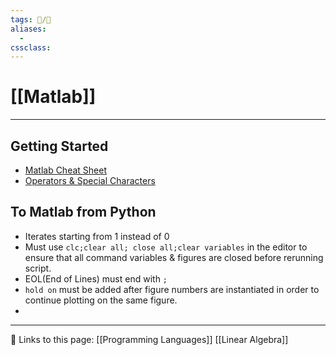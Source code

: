 ```yaml
---
tags: 📝/🌱
aliases:
  -
cssclass:
---
```


# [[Matlab]]

---

## Getting Started

- [Matlab Cheat Sheet](http://sites.nd.edu/gfu/files/2019/07/cheatsheet.pdf)
- [Operators & Special Characters](https://www.mathworks.com/help/matlab/matlab_prog/matlab-operators-and-special-characters.html)



## To Matlab from Python

- Iterates starting from 1 instead of 0
- Must use `clc;clear all; close all;clear variables` in the editor to ensure that all command variables & figures are closed before rerunning script.
- EOL(End of Lines) must end with `;`
- `hold on` must be added after figure numbers are instantiated in order to continue plotting on the same figure.
- 


---


🔗 Links to this page:
[[Programming Languages]]
[[Linear Algebra]]

